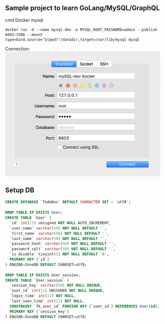 Sample project to learn GoLang/MySQL/GraphQL
--

cmd Docker mysql
```shell
docker run -d --name mysql-dev -e MYSQL_ROOT_PASSWORD=admin --publish 6603:3306 --mount type=bind,source="$(pwd)"/datadir,target=/var/lib/mysql mysql
```

Connection:
![Connection to mysql database](https://github.com/DigitalAnswer/PlaygroundTodoList/blob/master/docs/img/ConnectMysql.png)

## Setup DB
``` sql
CREATE DATABASE `TodoDev` DEFAULT CHARACTER SET = `utf8`;

DROP TABLE IF EXISTS User;
CREATE TABLE `User` (
  `id` int(11) unsigned NOT NULL AUTO_INCREMENT,
  `user_name` varchar(50) NOT NULL DEFAULT '',
  `first_name` varchar(50) NOT NULL DEFAULT '',
  `last_name` varchar(50) NOT NULL DEFAULT '',
  `password_hash` varchar(50) NOT NULL DEFAULT '',
  `password_salt` varchar(50) NOT NULL DEFAULT '',
  `is_disable` tinyint(1) NOT NULL DEFAULT '0',
  PRIMARY KEY (`id`)
) ENGINE=InnoDB DEFAULT CHARSET=utf8;

DROP TABLE IF EXISTS User_session;
CREATE TABLE `User_session` (
  `session_key` varchar(50) NOT NULL UNIQUE,
  `user_id` int(11) UNSIGNED NOT NULL UNIQUE,
  `login_time` int(11) NOT NULL,
  `last_seen_time` int(11) NOT NULL,
  CONSTRAINT `fk_user_id` FOREIGN KEY (`user_id`) REFERENCES User(id),
  PRIMARY KEY (`session_key`)
) ENGINE=InnoDB DEFAULT CHARSET=utf8;

```
